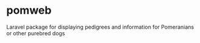 # pomweb
Laravel package for displaying pedigrees and information for Pomeranians or other purebred dogs

